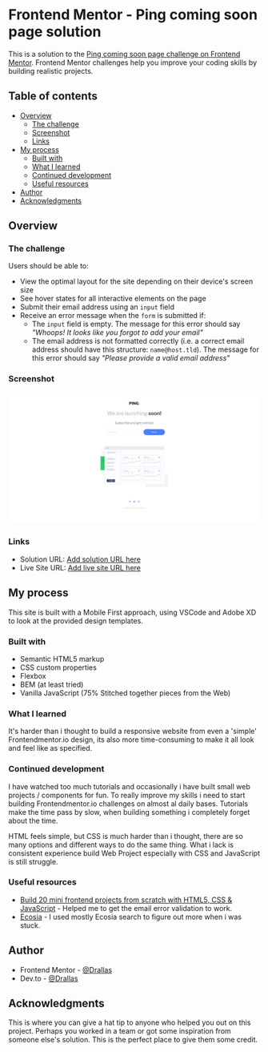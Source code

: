 # Frontend Mentor - Ping coming soon page solution

This is a solution to the [Ping coming soon page challenge on Frontend Mentor](https://www.frontendmentor.io/challenges/ping-single-column-coming-soon-page-5cadd051fec04111f7b848da). Frontend Mentor challenges help you improve your coding skills by building realistic projects. 

## Table of contents

- [Overview](#overview)
  - [The challenge](#the-challenge)
  - [Screenshot](#screenshot)
  - [Links](#links)
- [My process](#my-process)
  - [Built with](#built-with)
  - [What I learned](#what-i-learned)
  - [Continued development](#continued-development)
  - [Useful resources](#useful-resources)
- [Author](#author)
- [Acknowledgments](#acknowledgments)

## Overview

### The challenge

Users should be able to:

- View the optimal layout for the site depending on their device's screen size
- See hover states for all interactive elements on the page
- Submit their email address using an `input` field
- Receive an error message when the `form` is submitted if:
	- The `input` field is empty. The message for this error should say *"Whoops! It looks like you forgot to add your email"*
	- The email address is not formatted correctly (i.e. a correct email address should have this structure: `name@host.tld`). The message for this error should say *"Please provide a valid email address"*

### Screenshot

![screenshot](./screenshot.png)

### Links

- Solution URL: [Add solution URL here](https://github.com/Drallas/Ping-Coming-Soon)
- Live Site URL: [Add live site URL here](https://drallas.github.io/Ping-Coming-Soon/)

## My process
This site is built with a Mobile First approach, using VSCode and Adobe XD to look at the provided design templates.

### Built with

- Semantic HTML5 markup
- CSS custom properties
- Flexbox
- BEM (at least tried)
- Vanilla JavaScript (75% Stitched together pieces from the Web)

### What I learned

It's harder than i thought to build a responsive website from even a 'simple' Frontendmentor.io design, its also more time-consuming to make it all look and feel like as specified. 

### Continued development

I have watched too much tutorials and occasionally i have built small web projects  / components for fun. To really improve my skills i need to start building Frontendmentor.io challenges on almost al daily bases. Tutorials make the time pass by slow, when building something i completely forget about the time.

HTML feels simple, but CSS is much harder than i thought, there are so many options and different ways to do the same thing. What i lack is consistent experience build Web Project especially with CSS and JavaScript is still struggle. 

### Useful resources

- [Build 20 mini frontend projects from scratch with HTML5, CSS & JavaScript](https://www.udemy.com/course/web-projects-with-vanilla-javascript/) - Helped me to get the email error validation to work.
- [Ecosia](www.ecosia.org) - I used mostly Ecosia search to figure out more when i was stuck.

## Author

- Frontend Mentor - [@Drallas](https://www.frontendmentor.io/profile/Drallas)
- Dev.to - [@Drallas](https://dev.to/drallas)

## Acknowledgments

This is where you can give a hat tip to anyone who helped you out on this project. Perhaps you worked in a team or got some inspiration from someone else's solution. This is the perfect place to give them some credit.


